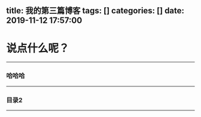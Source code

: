title: 我的第三篇博客
tags: []
categories: []
date: 2019-11-12 17:57:00
---

# 说点什么呢？
---

### 哈哈哈
---

### 目录2
---